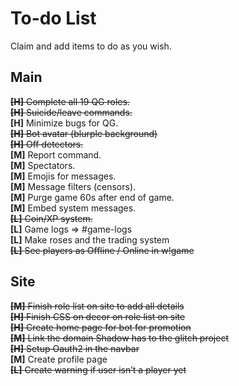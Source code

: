 # To-do List
Claim and add items to do as you wish.

## Main
~~**[H]** Complete all 19 QG roles.~~  
~~**[H]** Suicide/leave commands.~~  
**[H]** Minimize bugs for QG.  
~~**[H]** Bot avatar (blurple background)~~  
~~**[H]** Off detectors.~~  
**[M]** Report command.  
**[M]** Spectators.  
**[M]** Emojis for messages.  
**[M]** Message filters (censors).  
**[M]** Purge game 60s after end of game.  
**[M]** Embed system messages.  
~~**[L]** Coin/XP system.~~  
**[L]** Game logs => #game-logs  
**[L]** Make roses and the trading system  
~~**[L]** See players as Offline / Online in w!game~~

## Site
~~**[M]** Finish role list on site to add all details~~  
~~**[H]** Finish CSS on decor on role list on site~~  
~~**[H]** Create home page for bot for promotion~~  
~~**[M]** Link the domain Shadow has to the glitch project~~  
~~**[H]** Setup Oauth2 in the navbar~~  
**[M]** Create profile page  
~~**[L]** Create warning if user isn’t a player yet~~  